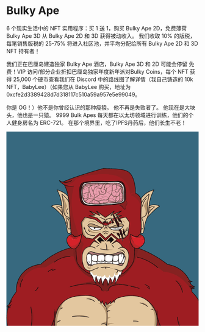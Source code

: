 # Bulky Ape

6 个现实生活中的 NFT 实用程序：买 1 送 1，购买 Bulky Ape 2D，免费薄荷 Bulky Ape 3D 从 Bulky Ape 2D 和 3D 获得被动收入。 我们收取 10% 的版税，每笔销售版税的 25-75% 将进入社区池，并平均分配给所有 Bulky Ape 2D 和 3D NFT 持有者！

我们正在巴厘岛建造独家 Bulky Ape 酒店，Bulky Ape 3D 和 2D 可能会停留 免费！VIP 访问/部分企业折扣巴厘岛独家年度新年派对Bulky Coins，每个 NFT 获得 25,000 个硬币查看我们在 Discord 中的路线图了解详情（我自己铸造的 10k NFT，BabyLee）（如果您从 BabyLee 购买，地址为 0xcfe2d3389428d7d318117c510a59a957e5e99049。

你是 OG！）他不是你曾经认识的那种瘦猿。 他不再是失败者了。 他现在是大块头，他也是一只猿。 9999 Bulk Apes 每天都在以太坊领域进行训练，他们的个人健身房名为 ERC-721。 在那个境界里，吃了IPFS丹药后，他们长生不老！

![NFT](微信截图_20220902150233.png)


